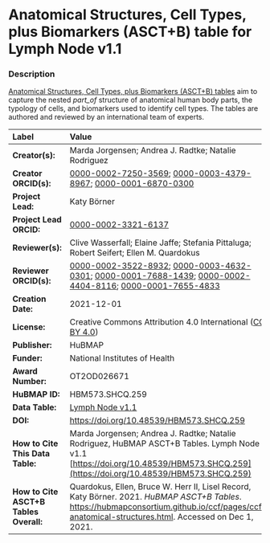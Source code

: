# Anatomical Structures, Cell Types, plus Biomarkers (ASCT+B) table for Lymph Node v1.1

### Description
[Anatomical Structures, Cell Types, plus Biomarkers (ASCT+B) tables](https://hubmapconsortium.github.io/ccf/pages/ccf-anatomical-structures.html) aim to capture the nested *part_of* structure of anatomical human body parts, the typology of cells, and biomarkers used to identify cell types. The tables are authored and reviewed by an international team of experts.

| Label | Value |
| :------------- |:-------------|
| **Creator(s):** | Marda Jorgensen; Andrea J. Radtke; Natalie Rodriguez |
| **Creator ORCID(s):** | [0000-0002-7250-3569](https://orcid.org/0000-0002-7250-3569); [0000-0003-4379-8967](https://orcid.org/0000-0003-4379-8967); [0000-0001-6870-0300](https://orcid.org/0000-0001-6870-0300) |
| **Project Lead:** | Katy B&ouml;rner |
| **Project Lead ORCID:** | [0000-0002-3321-6137](https://orcid.org/0000-0002-3321-6137) |
| **Reviewer(s):** | Clive Wasserfall; Elaine Jaffe; Stefania Pittaluga; Robert Seifert; Ellen M. Quardokus  |
| **Reviewer ORCID(s):** |[0000-0002-3522-8932](https://orcid.org/0000-0002-3522-8932); [0000-0003-4632-0301](https://orcid.org/0000-0003-4632-0301); [0000-0001-7688-1439](https://orcid.org/0000-0001-7688-1439); [0000-0002-4404-8116](https://orcid.org/0000-0002-4404-8116); [0000-0001-7655-4833](https://orcid.org/0000-0001-7655-4833) |
| **Creation Date:** | 2021-12-01 |
| **License:** | Creative Commons Attribution 4.0 International ([CC BY 4.0](https://creativecommons.org/licenses/by/4.0/)) |
| **Publisher:** | HuBMAP |
| **Funder:** | National Institutes of Health |
| **Award Number:** | OT2OD026671 |
| **HuBMAP ID:** | HBM573.SHCQ.259 |
| **Data Table:** | [Lymph Node v1.1](https://hubmapconsortium.github.io/ccf-releases/v1.1/asct-b/ASCT-B_VH_Lymph_Node.csv)  |
| **DOI:** | https://doi.org/10.48539/HBM573.SHCQ.259 |
| **How to Cite This Data Table:** | Marda Jorgensen; Andrea J. Radtke; Natalie Rodriguez, HuBMAP ASCT+B Tables. Lymph Node v1.1 [https://doi.org/10.48539/HBM573.SHCQ.259](https://doi.org/10.48539/HBM573.SHCQ.259) |
| **How to Cite ASCT+B Tables Overall:** | Quardokus, Ellen, Bruce W. Herr II, Lisel Record, Katy B&ouml;rner. 2021. *HuBMAP ASCT+B Tables*. https://hubmapconsortium.github.io/ccf/pages/ccf-anatomical-structures.html. Accessed on Dec 1, 2021. |
